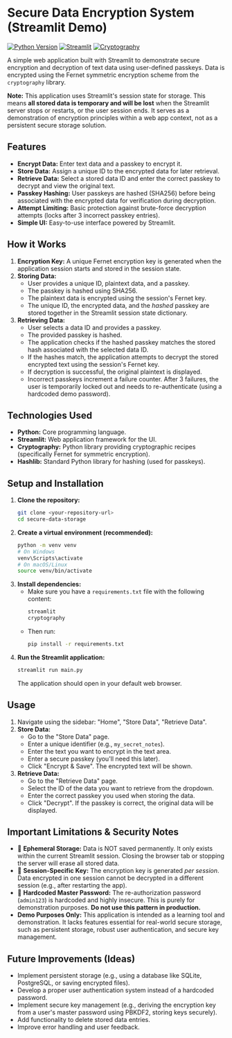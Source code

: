 # Secure Data Encryption System (Streamlit Demo)

[![Python Version](https://img.shields.io/badge/python-3.8+-blue.svg)](https://www.python.org/downloads/)
[![Streamlit](https://img.shields.io/badge/Streamlit-Deployed-brightgreen)](https://streamlit.io)
[![Cryptography](https://img.shields.io/badge/cryptography-Fernet-yellow)](https://cryptography.io/en/latest/fernet/)

A simple web application built with Streamlit to demonstrate secure encryption and decryption of text data using user-defined passkeys. Data is encrypted using the Fernet symmetric encryption scheme from the `cryptography` library.

**Note:** This application uses Streamlit's session state for storage. This means **all stored data is temporary and will be lost** when the Streamlit server stops or restarts, or the user session ends. It serves as a demonstration of encryption principles within a web app context, not as a persistent secure storage solution.

## Features

*   **Encrypt Data:** Enter text data and a passkey to encrypt it.
*   **Store Data:** Assign a unique ID to the encrypted data for later retrieval.
*   **Retrieve Data:** Select a stored data ID and enter the correct passkey to decrypt and view the original text.
*   **Passkey Hashing:** User passkeys are hashed (SHA256) before being associated with the encrypted data for verification during decryption.
*   **Attempt Limiting:** Basic protection against brute-force decryption attempts (locks after 3 incorrect passkey entries).
*   **Simple UI:** Easy-to-use interface powered by Streamlit.

## How it Works

1.  **Encryption Key:** A unique Fernet encryption key is generated when the application session starts and stored in the session state.
2.  **Storing Data:**
    *   User provides a unique ID, plaintext data, and a passkey.
    *   The passkey is hashed using SHA256.
    *   The plaintext data is encrypted using the session's Fernet key.
    *   The unique ID, the encrypted data, and the *hashed* passkey are stored together in the Streamlit session state dictionary.
3.  **Retrieving Data:**
    *   User selects a data ID and provides a passkey.
    *   The provided passkey is hashed.
    *   The application checks if the hashed passkey matches the stored hash associated with the selected data ID.
    *   If the hashes match, the application attempts to decrypt the stored encrypted text using the session's Fernet key.
    *   If decryption is successful, the original plaintext is displayed.
    *   Incorrect passkeys increment a failure counter. After 3 failures, the user is temporarily locked out and needs to re-authenticate (using a hardcoded demo password).

## Technologies Used

*   **Python:** Core programming language.
*   **Streamlit:** Web application framework for the UI.
*   **Cryptography:** Python library providing cryptographic recipes (specifically Fernet for symmetric encryption).
*   **Hashlib:** Standard Python library for hashing (used for passkeys).

## Setup and Installation

1.  **Clone the repository:**
    ```bash
    git clone <your-repository-url>
    cd secure-data-storage
    ```
2.  **Create a virtual environment (recommended):**
    ```bash
    python -m venv venv
    # On Windows
    venv\Scripts\activate
    # On macOS/Linux
    source venv/bin/activate
    ```
3.  **Install dependencies:**
    *   Make sure you have a `requirements.txt` file with the following content:
        ```txt
        streamlit
        cryptography
        ```
    *   Then run:
        ```bash
        pip install -r requirements.txt
        ```
4.  **Run the Streamlit application:**
    ```bash
    streamlit run main.py
    ```
    The application should open in your default web browser.

## Usage

1.  Navigate using the sidebar: "Home", "Store Data", "Retrieve Data".
2.  **Store Data:**
    *   Go to the "Store Data" page.
    *   Enter a unique identifier (e.g., `my_secret_notes`).
    *   Enter the text you want to encrypt in the text area.
    *   Enter a secure passkey (you'll need this later).
    *   Click "Encrypt & Save". The encrypted text will be shown.
3.  **Retrieve Data:**
    *   Go to the "Retrieve Data" page.
    *   Select the ID of the data you want to retrieve from the dropdown.
    *   Enter the correct passkey you used when storing the data.
    *   Click "Decrypt". If the passkey is correct, the original data will be displayed.

## Important Limitations & Security Notes

*   🚨 **Ephemeral Storage:** Data is NOT saved permanently. It only exists within the current Streamlit session. Closing the browser tab or stopping the server will erase all stored data.
*   🚨 **Session-Specific Key:** The encryption key is generated *per session*. Data encrypted in one session cannot be decrypted in a different session (e.g., after restarting the app).
*   🚨 **Hardcoded Master Password:** The re-authorization password (`admin123`) is hardcoded and highly insecure. This is purely for demonstration purposes. **Do not use this pattern in production.**
*   **Demo Purposes Only:** This application is intended as a learning tool and demonstration. It lacks features essential for real-world secure storage, such as persistent storage, robust user authentication, and secure key management.

## Future Improvements (Ideas)

*   Implement persistent storage (e.g., using a database like SQLite, PostgreSQL, or saving encrypted files).
*   Develop a proper user authentication system instead of a hardcoded password.
*   Implement secure key management (e.g., deriving the encryption key from a user's master password using PBKDF2, storing keys securely).
*   Add functionality to delete stored data entries.
*   Improve error handling and user feedback.
